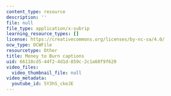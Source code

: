 ```yaml
---
content_type: resource
description: ''
file: null
file_type: application/x-subrip
learning_resource_types: []
license: https://creativecommons.org/licenses/by-nc-sa/4.0/
ocw_type: OCWFile
resourcetype: Other
title: Money to Burn captions
uid: 66118cd5-44f2-4d1d-859c-2c1a60f9f629
video_files:
  video_thumbnail_file: null
video_metadata:
  youtube_id: 5Y3hS_ckeJE
---
```

